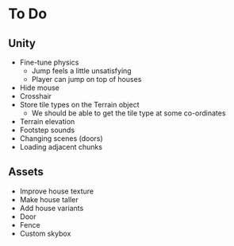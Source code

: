 # To Do

## Unity

 - Fine-tune physics
    - Jump feels a little unsatisfying
    - Player can jump on top of houses
 - Hide mouse
 - Crosshair
 - Store tile types on the Terrain object
    - We should be able to get the tile type at some co-ordinates
 - Terrain elevation
 - Footstep sounds
 - Changing scenes (doors)
 - Loading adjacent chunks

## Assets

 - Improve house texture
 - Make house taller
 - Add house variants
 - Door
 - Fence
 - Custom skybox
